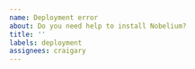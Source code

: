 ```yaml
---
name: Deployment error
about: Do you need help to install Nobelium?
title: ''
labels: deployment
assignees: craigary
---
```

